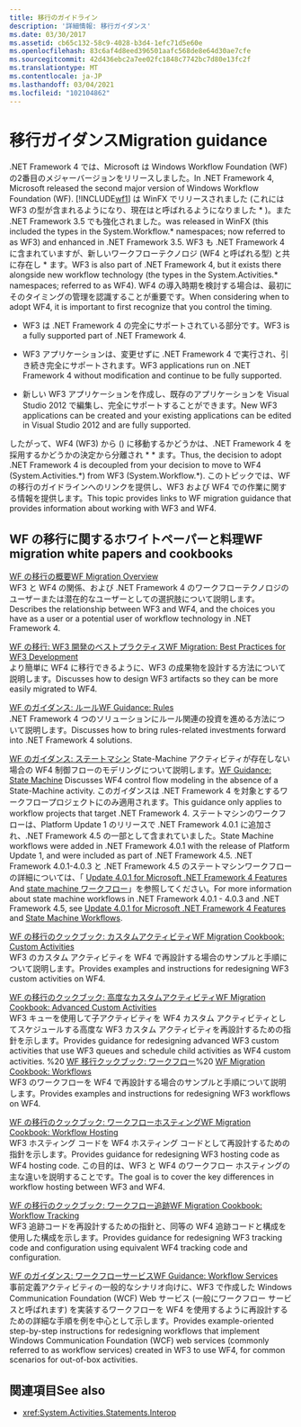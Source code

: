 ```yaml
---
title: 移行のガイドライン
description: '詳細情報: 移行ガイダンス'
ms.date: 03/30/2017
ms.assetid: cb65c132-58c9-4028-b3d4-1efc71d5e60e
ms.openlocfilehash: 83c6af4d8eed396501aafc568de8e64d30ae7cfe
ms.sourcegitcommit: 42d436ebc2a7ee02fc1848c7742bc7d80e13fc2f
ms.translationtype: MT
ms.contentlocale: ja-JP
ms.lasthandoff: 03/04/2021
ms.locfileid: "102104862"
---
```

# <a name="migration-guidance"></a><span data-ttu-id="bad00-103">移行ガイダンス</span><span class="sxs-lookup"><span data-stu-id="bad00-103">Migration guidance</span></span>

<span data-ttu-id="bad00-104">.NET Framework 4 では、Microsoft は Windows Workflow Foundation (WF) の2番目のメジャーバージョンをリリースしました。</span><span class="sxs-lookup"><span data-stu-id="bad00-104">In .NET Framework 4, Microsoft released the second major version of Windows Workflow Foundation (WF).</span></span> [!INCLUDE[wf1](../../../includes/wf1-md.md)] <span data-ttu-id="bad00-105">は WinFX でリリースされました (これには WF3 の型が含まれるようになり、現在はと呼ばれるようになりました \* )。また .NET Framework 3.5 でも強化されました。</span><span class="sxs-lookup"><span data-stu-id="bad00-105">was released in WinFX (this included the types in the System.Workflow.\* namespaces; now referred to as WF3) and enhanced in .NET Framework 3.5.</span></span> <span data-ttu-id="bad00-106">WF3 も .NET Framework 4 に含まれていますが、新しいワークフローテクノロジ (WF4 と呼ばれる型) と共に存在し \* ます。</span><span class="sxs-lookup"><span data-stu-id="bad00-106">WF3 is also part of .NET Framework 4, but it exists there alongside new workflow technology (the types in the System.Activities.\* namespaces; referred to as WF4).</span></span> <span data-ttu-id="bad00-107">WF4 の導入時期を検討する場合は、最初にそのタイミングの管理を認識することが重要です。</span><span class="sxs-lookup"><span data-stu-id="bad00-107">When considering when to adopt WF4, it is important to first recognize that you control the timing.</span></span>

- <span data-ttu-id="bad00-108">WF3 は .NET Framework 4 の完全にサポートされている部分です。</span><span class="sxs-lookup"><span data-stu-id="bad00-108">WF3 is a fully supported part of .NET Framework 4.</span></span>

- <span data-ttu-id="bad00-109">WF3 アプリケーションは、変更せずに .NET Framework 4 で実行され、引き続き完全にサポートされます。</span><span class="sxs-lookup"><span data-stu-id="bad00-109">WF3 applications run on .NET Framework 4 without modification and continue to be fully supported.</span></span>

- <span data-ttu-id="bad00-110">新しい WF3 アプリケーションを作成し、既存のアプリケーションを Visual Studio 2012 で編集し、完全にサポートすることができます。</span><span class="sxs-lookup"><span data-stu-id="bad00-110">New WF3 applications can be created and your existing applications can be edited in Visual Studio 2012 and are fully supported.</span></span>

<span data-ttu-id="bad00-111">したがって、WF4 (WF3) から () に移動するかどうかは、.NET Framework 4 を採用するかどうかの決定から分離され \* \* ます。</span><span class="sxs-lookup"><span data-stu-id="bad00-111">Thus, the decision to adopt .NET Framework 4 is decoupled from your decision to move to WF4 (System.Activities.\*) from WF3 (System.Workflow.\*).</span></span> <span data-ttu-id="bad00-112">このトピックでは、WF の移行のガイドラインへのリンクを提供し、WF3 および WF4 での作業に関する情報を提供します。</span><span class="sxs-lookup"><span data-stu-id="bad00-112">This topic provides links to WF migration guidance that provides information about working with WF3 and WF4.</span></span>

## <a name="wf-migration-white-papers-and-cookbooks"></a><span data-ttu-id="bad00-113">WF の移行に関するホワイトペーパーと料理</span><span class="sxs-lookup"><span data-stu-id="bad00-113">WF migration white papers and cookbooks</span></span>

 <span data-ttu-id="bad00-114">[WF の移行の概要](https://download.microsoft.com/download/5/9/9/599CF8A9-5FE2-426A-A536-A83F84D38BF9/WF%20Migration%20Overview.docx)</span><span class="sxs-lookup"><span data-stu-id="bad00-114">[WF Migration Overview](https://download.microsoft.com/download/5/9/9/599CF8A9-5FE2-426A-A536-A83F84D38BF9/WF%20Migration%20Overview.docx)</span></span>\
 <span data-ttu-id="bad00-115">WF3 と WF4 の関係、および .NET Framework 4 のワークフローテクノロジのユーザーまたは潜在的なユーザーとしての選択肢について説明します。</span><span class="sxs-lookup"><span data-stu-id="bad00-115">Describes the relationship between WF3 and WF4, and the choices you have as a user or a potential user of workflow technology in .NET Framework 4.</span></span>

 <span data-ttu-id="bad00-116">[WF の移行: WF3 開発のベストプラクティス](https://download.microsoft.com/download/5/9/9/599CF8A9-5FE2-426A-A536-A83F84D38BF9/WF%20Migration%20Best%20Practices.docx)</span><span class="sxs-lookup"><span data-stu-id="bad00-116">[WF Migration: Best Practices for WF3 Development](https://download.microsoft.com/download/5/9/9/599CF8A9-5FE2-426A-A536-A83F84D38BF9/WF%20Migration%20Best%20Practices.docx)</span></span>\
 <span data-ttu-id="bad00-117">より簡単に WF4 に移行できるように、WF3 の成果物を設計する方法について説明します。</span><span class="sxs-lookup"><span data-stu-id="bad00-117">Discusses how to design WF3 artifacts so they can be more easily migrated to WF4.</span></span>

 <span data-ttu-id="bad00-118">[WF のガイダンス: ルール](https://download.microsoft.com/download/5/9/9/599CF8A9-5FE2-426A-A536-A83F84D38BF9/WF4%20Rules%20Guidance.docx)</span><span class="sxs-lookup"><span data-stu-id="bad00-118">[WF Guidance: Rules](https://download.microsoft.com/download/5/9/9/599CF8A9-5FE2-426A-A536-A83F84D38BF9/WF4%20Rules%20Guidance.docx)</span></span>\
 <span data-ttu-id="bad00-119">.NET Framework 4 つのソリューションにルール関連の投資を進める方法について説明します。</span><span class="sxs-lookup"><span data-stu-id="bad00-119">Discusses how to bring rules-related investments forward into .NET Framework 4 solutions.</span></span>

 <span data-ttu-id="bad00-120">[WF のガイダンス: ステートマシン](https://download.microsoft.com/download/5/9/9/599CF8A9-5FE2-426A-A536-A83F84D38BF9/WF4%20State%20Machine%20Guidance.doc) State-Machine アクティビティが存在しない場合の WF4 制御フローのモデリングについて説明します。</span><span class="sxs-lookup"><span data-stu-id="bad00-120">[WF Guidance: State Machine](https://download.microsoft.com/download/5/9/9/599CF8A9-5FE2-426A-A536-A83F84D38BF9/WF4%20State%20Machine%20Guidance.doc) Discusses WF4 control flow modeling in the absence of a State-Machine activity.</span></span> <span data-ttu-id="bad00-121">このガイダンスは .NET Framework 4 を対象とするワークフロープロジェクトにのみ適用されます。</span><span class="sxs-lookup"><span data-stu-id="bad00-121">This guidance only applies to workflow projects that target .NET Framework 4.</span></span> <span data-ttu-id="bad00-122">ステートマシンのワークフローは、Platform Update 1 のリリースで .NET Framework 4.0.1 に追加され、.NET Framework 4.5 の一部として含まれていました。</span><span class="sxs-lookup"><span data-stu-id="bad00-122">State Machine workflows were added in .NET Framework 4.0.1 with the release of Platform Update 1, and were included as part of .NET Framework 4.5.</span></span> <span data-ttu-id="bad00-123">.NET Framework 4.0.1-4.0.3 と .NET Framework 4.5 のステートマシンワークフローの詳細については、「 [Update 4.0.1 for Microsoft .NET Framework 4 Features](/previous-versions/dotnet/netframework-4.0/hh290669(v=vs.100)) And [state machine ワークフロー](state-machine-workflows.md)」を参照してください。</span><span class="sxs-lookup"><span data-stu-id="bad00-123">For more information about state machine workflows in .NET Framework 4.0.1 - 4.0.3 and .NET Framework 4.5, see [Update 4.0.1 for Microsoft .NET Framework 4 Features](/previous-versions/dotnet/netframework-4.0/hh290669(v=vs.100)) and [State Machine Workflows](state-machine-workflows.md).</span></span>

 <span data-ttu-id="bad00-124">[WF の移行のクックブック: カスタムアクティビティ](https://download.microsoft.com/download/5/9/9/599CF8A9-5FE2-426A-A536-A83F84D38BF9/WF%20Migration%20Cookbook%20Custom%20Activities.docx)</span><span class="sxs-lookup"><span data-stu-id="bad00-124">[WF Migration Cookbook: Custom Activities](https://download.microsoft.com/download/5/9/9/599CF8A9-5FE2-426A-A536-A83F84D38BF9/WF%20Migration%20Cookbook%20Custom%20Activities.docx)</span></span>\
 <span data-ttu-id="bad00-125">WF3 のカスタム アクティビティを WF4 で再設計する場合のサンプルと手順について説明します。</span><span class="sxs-lookup"><span data-stu-id="bad00-125">Provides examples and instructions for redesigning WF3 custom activities on WF4.</span></span>

 <span data-ttu-id="bad00-126">[WF の移行のクックブック: 高度なカスタムアクティビティ](https://download.microsoft.com/download/5/9/9/599CF8A9-5FE2-426A-A536-A83F84D38BF9/WF%20Migration%20Cookbook%20Advanced%20Custom%20Activities.docx)</span><span class="sxs-lookup"><span data-stu-id="bad00-126">[WF Migration Cookbook: Advanced Custom Activities](https://download.microsoft.com/download/5/9/9/599CF8A9-5FE2-426A-A536-A83F84D38BF9/WF%20Migration%20Cookbook%20Advanced%20Custom%20Activities.docx)</span></span>\
 <span data-ttu-id="bad00-127">WF3 キューを使用して子アクティビティを WF4 カスタム アクティビティとしてスケジュールする高度な WF3 カスタム アクティビティを再設計するための指針を示します。</span><span class="sxs-lookup"><span data-stu-id="bad00-127">Provides guidance for redesigning advanced WF3 custom activities that use WF3 queues and schedule child activities as WF4 custom activities.</span></span>
<span data-ttu-id="bad00-128">%20 [WF 移行クックブック: ワークフロー](https://download.microsoft.com/download/5/9/9/599CF8A9-5FE2-426A-A536-A83F84D38BF9/WF%20Migration%20Cookbook%20Workflows.docx)</span><span class="sxs-lookup"><span data-stu-id="bad00-128">%20 [WF Migration Cookbook: Workflows](https://download.microsoft.com/download/5/9/9/599CF8A9-5FE2-426A-A536-A83F84D38BF9/WF%20Migration%20Cookbook%20Workflows.docx)</span></span>\
 <span data-ttu-id="bad00-129">WF3 のワークフローを WF4 で再設計する場合のサンプルと手順について説明します。</span><span class="sxs-lookup"><span data-stu-id="bad00-129">Provides examples and instructions for redesigning WF3 workflows on WF4.</span></span>

 <span data-ttu-id="bad00-130">[WF の移行のクックブック: ワークフローホスティング](https://download.microsoft.com/download/5/9/9/599CF8A9-5FE2-426A-A536-A83F84D38BF9/WF%20Migration%20Cookbook%20Workflow%20Hosting.docx)</span><span class="sxs-lookup"><span data-stu-id="bad00-130">[WF Migration Cookbook: Workflow Hosting](https://download.microsoft.com/download/5/9/9/599CF8A9-5FE2-426A-A536-A83F84D38BF9/WF%20Migration%20Cookbook%20Workflow%20Hosting.docx)</span></span>\
 <span data-ttu-id="bad00-131">WF3 ホスティング コードを WF4 ホスティング コードとして再設計するための指針を示します。</span><span class="sxs-lookup"><span data-stu-id="bad00-131">Provides guidance for redesigning WF3 hosting code as WF4 hosting code.</span></span> <span data-ttu-id="bad00-132">この目的は、WF3 と WF4 のワークフロー ホスティングの主な違いを説明することです。</span><span class="sxs-lookup"><span data-stu-id="bad00-132">The goal is to cover the key differences in workflow hosting between WF3 and WF4.</span></span>

 <span data-ttu-id="bad00-133">[WF の移行のクックブック: ワークフロー追跡](https://download.microsoft.com/download/5/9/9/599CF8A9-5FE2-426A-A536-A83F84D38BF9/WF%20Migration%20Cookbook%20Workflow%20Tracking.docx)</span><span class="sxs-lookup"><span data-stu-id="bad00-133">[WF Migration Cookbook: Workflow Tracking](https://download.microsoft.com/download/5/9/9/599CF8A9-5FE2-426A-A536-A83F84D38BF9/WF%20Migration%20Cookbook%20Workflow%20Tracking.docx)</span></span>\
 <span data-ttu-id="bad00-134">WF3 追跡コードを再設計するための指針と、同等の WF4 追跡コードと構成を使用した構成を示します。</span><span class="sxs-lookup"><span data-stu-id="bad00-134">Provides guidance for redesigning WF3 tracking code and configuration using equivalent WF4 tracking code and configuration.</span></span>

 <span data-ttu-id="bad00-135">[WF のガイダンス: ワークフローサービス](https://download.microsoft.com/download/5/9/9/599CF8A9-5FE2-426A-A536-A83F84D38BF9/WF4%20Workflow%20Services%20Guidance.docx)</span><span class="sxs-lookup"><span data-stu-id="bad00-135">[WF Guidance: Workflow Services](https://download.microsoft.com/download/5/9/9/599CF8A9-5FE2-426A-A536-A83F84D38BF9/WF4%20Workflow%20Services%20Guidance.docx)</span></span>\
 <span data-ttu-id="bad00-136">事前定義アクティビティの一般的なシナリオ向けに、WF3 で作成した Windows Communication Foundation (WCF) Web サービス (一般にワークフロー サービスと呼ばれます) を実装するワークフローを WF4 を使用するように再設計するための詳細な手順を例を中心として示します。</span><span class="sxs-lookup"><span data-stu-id="bad00-136">Provides example-oriented step-by-step instructions for redesigning workflows that implement Windows Communication Foundation (WCF) web services (commonly referred to as workflow services) created in WF3 to use WF4, for common scenarios for out-of-box activities.</span></span>

## <a name="see-also"></a><span data-ttu-id="bad00-137">関連項目</span><span class="sxs-lookup"><span data-stu-id="bad00-137">See also</span></span>

- <xref:System.Activities.Statements.Interop>
